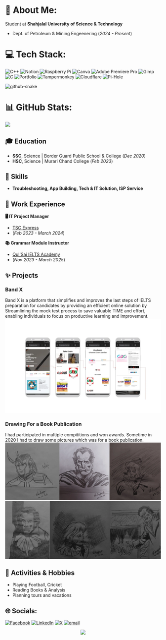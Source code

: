 # 💫 About Me:
Student at **Shahjalal University of Science & Technology**
- Dept. of Petroleum & Mining Engeenering (_2024 - Present_)

# 💻 Tech Stack:
![C++](https://img.shields.io/badge/c++-%2300599C.svg?style=for-the-badge&logo=c%2B%2B&logoColor=white) ![Notion](https://img.shields.io/badge/Notion-%23000000.svg?style=for-the-badge&logo=notion&logoColor=white) ![Raspberry Pi](https://img.shields.io/badge/-Raspberry_Pi-C51A4A?style=for-the-badge&logo=Raspberry-Pi) ![Canva](https://img.shields.io/badge/Canva-%2300C4CC.svg?style=for-the-badge&logo=Canva&logoColor=white) ![Adobe Premiere Pro](https://img.shields.io/badge/Adobe%20Premiere%20Pro-9999FF.svg?style=for-the-badge&logo=Adobe%20Premiere%20Pro&logoColor=white) ![Gimp](https://img.shields.io/badge/Gimp-657D8B?style=for-the-badge&logo=gimp&logoColor=FFFFFF)![C](https://img.shields.io/badge/c-%2300599C.svg?style=for-the-badge&logo=c&logoColor=white) ![Portfolio](https://img.shields.io/badge/Portfolio-%23000000.svg?style=for-the-badge&logo=firefox&logoColor=#FF7139) ![Tampermonkey](https://img.shields.io/badge/tampermonkey-%2300485B.svg?style=for-the-badge&logo=tampermonkey&logoColor=white) ![Cloudflare](https://img.shields.io/badge/Cloudflare-F38020?style=for-the-badge&logo=Cloudflare&logoColor=white)  ![Pi-Hole](https://img.shields.io/badge/pihole-%2396060C.svg?style=for-the-badge&logo=pi-hole&logoColor=white)

<picture>
  <source media="(prefers-color-scheme: dark)" srcset="https://raw.githubusercontent.com/tz-shuhag/tz-shuhag.github.io/refs/heads/output/github-snake-dark.svg" />
  <source media="(prefers-color-scheme: light)" srcset="https://raw.githubusercontent.com/tz-shuhag/tz-shuhag.github.io/refs/heads/output/github-snake.svg" />
  <img alt="github-snake" src="https://raw.githubusercontent.com/tz-shuhag/tz-shuhag.github.io/refs/heads/output/github-snake.svg" />
</picture>


# 📊 GitHub Stats:
![](https://nirzak-streak-stats.vercel.app/?user=tz-shuhag&theme=dark&hide_border=false)<br/>

## 🎓 Education
- **SSC**, Science | Border Guard Public School & College (_Dec 2020_)								       		
- **HSC**, Science | Murari Chand College (_Feb 2023_)	 			        		

## 🎯 Skills
- **Troubleshooting, App Building, Tech & IT Solution, ISP Service**

## 📝 Work Experience
**🖥️ IT Project Manager**
-  [TSC Express](https://www.tscexpressbd.com/)
-  (_Feb 2023 - March 2024_)

**📚 Grammar Module Instructor**
-  [Qul'Sai IELTS Academy](https://www.facebook.com/qulsai)
-  (_Nov 2023 - March 2025_)

## ✨ Projects
### Band X
Band X is a platform that simplifies and improves the last steps of IELTS preparation for candidates by providing an efficient online solution by Streamlining the mock test process to save valuable  TIME  and effort, enabling individuals to focus on productive learning and improvement.
![Band X](/assets/img/bandx.webp)

### Drawing For a Book Publication
I had participated in multiple compititions and won awards. Sometime in 2020 I had to draw some pictures which was for a book publication.
![Drawing 01](/assets/img/drawing1.webp)
![Drawing 02](/assets/img/drawing2.webp)

## 🏅 Activities & Hobbies
- Playing Football, Cricket
- Reading Books & Analysis
- Planning tours and vacations

## 🌐 Socials:
[![Facebook](https://img.shields.io/badge/Facebook-%231877F2.svg?logo=Facebook&logoColor=white)](https://facebook.com/tzshuhag) [![LinkedIn](https://img.shields.io/badge/LinkedIn-%230077B5.svg?logo=linkedin&logoColor=white)](https://linkedin.com/in/tz-shuhag) [![X](https://img.shields.io/badge/X-black.svg?logo=X&logoColor=white)](https://x.com/tz__shuhag) [![email](https://img.shields.io/badge/Email-D14836?logo=gmail&logoColor=white)](mailto:tzshuhag18@gmail.com) 

<div align="center">
  <img src="https://visitor-badge.laobi.icu/badge?page_id=tz-shuhag.tz-shuhag&"  />
</div>
